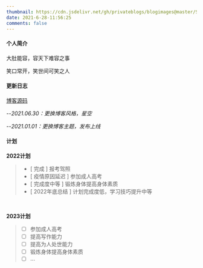 ```yaml
---
thumbnail: https://cdn.jsdelivr.net/gh/privateblogs/blogimages@master/Starry/3.jpg
date: 2021-6-28-11:56:25
comments: false
---
```


#### 个人简介

大肚能容，容天下难容之事
<br>

笑口常开，笑世间可笑之人
<br>

#### 更新日志

[博客源码](http://github.com/ppoffice/hexo-theme-icarus) 

--*2021.06.30：更换博客风格，星空*
<br>

--*2021.01.01：更换博客主题，发布上线*
<br>

#### 计划

**2022计划**
>+ [ 完成 ] 报考驾照
>+ [ 疫情原因延迟 ] 参加成人高考
>+ [ 完成度中等 ] 锻炼身体提高身体素质
>+ [ 2022年底总结 ] 计划完成度低，学习技巧提升中等
<br>

**2023计划**
>+ [ ] 参加成人高考
>+ [ ] 提高写作能力
>+ [ ] 提高为人处世能力
>+ [ ] 锻炼身体提高身体素质
>+ [ ] ...
<br>
